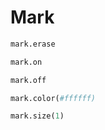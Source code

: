 # Mark

```python
mark.erase
```

```python
mark.on
```

```python
mark.off
```

```python
mark.color(#ffffff)
```

```python
mark.size(1)
```
